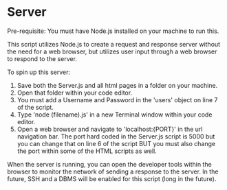 # Server

Pre-requisite: You must have Node.js installed on your machine to run this. 

This script utilizes Node.js to create a request and response server without the need for a web browser, but utilizes user input through a web browser to respond to the server.

To spin up this server:
  1. Save both the Server.js and all html pages in a folder on your machine. 
  2. Open that folder within your code editor.
  3. You must add a Username and Password in the 'users' object on line 7 of the script.
  4. Type 'node (filename).js' in a new Terminal window within your code editor.
  5. Open a web browser and navigate to 'localhost:{PORT}' in the url navigation bar. The port hard coded in the Server.js script is 5000 but you can change that on line 6 of the script BUT you must also change the port within some of the HTML scripts as well.

When the server is running, you can open the developer tools within the browser to monitor the network of sending a response to the server. In the future, SSH and a DBMS will be enabled for this script (long in the future).
  
